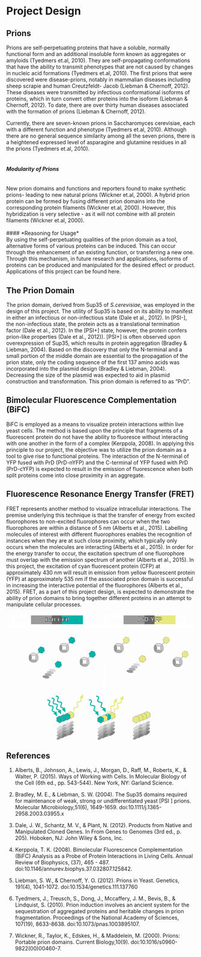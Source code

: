 
# Project Design

## Prions

Prions are self-perpetuating proteins that have a soluble, normally functional form and an additional insoluble form known as aggregates or amyloids (Tyedmers et.al, 2010). They are self-propagating conformations that have the ability to transmit phenotypes that are not caused by changes in nucleic acid formations (Tyedmers et.al, 2010). The first prions that were discovered were disease-prions, notably in mammalian diseases including sheep scrapie and human Creutzfeldt- Jacob (Liebman & Chernoff, 2012). These diseases were transmitted by infectious conformational isoforms of proteins, which in turn convert other proteins into the isoform (Liebman & Chernoff, 2012). To date, there are over thirty human diseases associated with the formation of prions (Liebman & Chernoff, 2012).

Currently, there are seven-known prions in Saccharomyces cerevisiae, each with a different function and phenotype (Tyedmers et.al, 2010). Although there are no general sequence similarity among all the seven prions, there is a heightened expressed level of asparagine and glutamine residues in all the prions (Tyedmers et.al, 2010).
<br>
<br>
#### *Modularity of Prions*
<br>
New prion domains and functions and reporters found to make synthetic prions- leading to new natural prions (Wickner et.al, 2000). A hybrid prion protein can be formed by fusing different prion domains into the corresponding protein filaments (Wickner et.al, 2000). However, this hybridization is very selective - as it will not combine with all protein filaments (Wickner et.al, 2000).
<br>
<br>
#### *Reasoning for Usage*
<br>
By using the self-perpetuating qualities of the prion domain as a tool, alternative forms of various proteins can be induced. This can occur through the enhancement of an existing function, or transferring a new one. Through this mechanism, in future research and applications, isoforms of proteins can be produced and manipulated for the desired effect or product. Applications of this project can be found here.

## The Prion Domain

The prion domain, derived from Sup35 of *S.cerevisiae*, was employed in the design of this project. The utility of Sup35 is based on its ability to manifest in either an infectious or non-infectious state (Dale et al., 2012). In [PSI-], the non-infectious state, the protein acts as a translational termination factor (Dale et al., 2012). In the [PSI+] state, however, the protein confers prion-like properties (Dale et al., 2012)). [PSI+] is often observed upon overexpression of Sup35, which results in protein aggregation (Bradley & Liebman, 2004). Based on the discovery that only the N-terminal and a small portion of the middle domain are essential to the propagation of the prion state, only the coding sequence of the first 137 amino acids was incorporated into the plasmid design (Bradley & Liebman, 2004). Decreasing the size of the plasmid was expected to aid in plasmid construction and transformation. This prion domain is referred to as “PrD”.  


## Bimolecular Fluorescence Complementation (BiFC)

BiFC is employed as a means to visualize protein interactions within live yeast cells. The method is based upon the principle that fragments of a fluorescent protein do not have the ability to fluoresce without interacting with one another in the form of a complex (Kerppola, 2008). In applying this principle to our project, the objective was to utilize the prion domain as a tool to give rise to functional proteins. The interaction of the N-terminal of YFP fused with PrD (PrD-nYFP) and the C-terminal of YFP fused with PrD (PrD-cYFP) is expected to result in the emission of fluorescence when both split proteins come into close proximity in an aggregate.

## Fluorescence Resonance Energy Transfer (FRET)
	
FRET represents another method to visualize intracellular interactions. The premise underlying this technique is that the transfer of energy from excited fluorophores to non-excited fluorophores can occur when the two fluorophores are within a distance of 5 nm (Alberts et al., 2015). Labelling molecules of interest with different fluorophores enables the recognition of instances when they are at such close proximity, which typically only occurs when the molecules are interacting (Alberts et al., 2015). In order for the energy transfer to occur, the excitation spectrum of one fluorophore must overlap with the emission spectrum of another (Alberts et al., 2015). In this project, the excitation of cyan fluorescent protein (CFP) at approximately 430 nm will result in emission from yellow fluorescent protein (YFP) at approximately 535 nm if the associated prion domain is successful in increasing the interactive potential of the fluorophores (Alberts et al., 2015). FRET, as a part of this project design, is expected to demonstrate the ability of prion domains to bring together different proteins in an attempt to manipulate cellular processes. 



<svg width="582px" height="391px" viewBox="0 0 582 391" version="1.1" xmlns="http://www.w3.org/2000/svg" xmlns:xlink="http://www.w3.org/1999/xlink">
    <!-- Generator: Sketch 47.1 (45422) - http://www.bohemiancoding.com/sketch -->
    <desc>Created with Sketch.</desc>
    <defs>
        <rect id="path-1" x="33.3488783" y="18.1511217" width="2.72727273" height="13.6363636" rx="1.36363636"></rect>
        <rect id="path-2" x="33.3488783" y="18.1511217" width="2.72727273" height="13.6363636" rx="1.36363636"></rect>
        <rect id="path-3" x="33.3488783" y="18.1511217" width="2.72727273" height="13.6363636" rx="1.36363636"></rect>
        <rect id="path-4" x="33.3488783" y="18.1511217" width="2.72727273" height="13.6363636" rx="1.36363636"></rect>
        <rect id="path-5" x="33.3488783" y="18.1511217" width="2.72727273" height="13.6363636" rx="1.36363636"></rect>
        <rect id="path-6" x="33.3488783" y="18.1511217" width="2.72727273" height="13.6363636" rx="1.36363636"></rect>
        <rect id="path-7" x="34.163694" y="17.5967442" width="3.24725287" height="13.4681564" rx="1.62362644"></rect>
        <rect id="path-8" x="34.163694" y="17.5967442" width="3.24725287" height="13.4681564" rx="1.62362644"></rect>
        <rect id="path-9" x="34.163694" y="17.5967442" width="3.24725287" height="13.4681564" rx="1.62362644"></rect>
    </defs>
    <g id="Icons-and-Stuff" stroke="none" stroke-width="1" fill="none" fill-rule="evenodd">
        <g id="Group-41" transform="translate(0.000000, 1.000000)">
            <rect id="Rectangle" fill="#FFFFFF" x="0" y="34" width="582" height="8"></rect>
            <polyline id="Line" stroke="#FFFFFF" stroke-width="4" stroke-linecap="square" points="20 36 20 9 50.2900009 9"></polyline>
            <polygon id="Triangle-2" stroke="#FFFFFF" fill="#FFFFFF" transform="translate(51.020000, 9.500000) rotate(90.000000) translate(-51.020000, -9.500000) " points="51.02 -1.52 60.52 20.52 41.52 20.52"></polygon>
            <polyline id="Line" stroke="#FFFFFF" stroke-width="4" stroke-linecap="square" points="306 36 306 9 336.290001 9"></polyline>
            <polygon id="Triangle-2" stroke="#FFFFFF" fill="#FFFFFF" transform="translate(336.020000, 9.500000) rotate(90.000000) translate(-336.020000, -9.500000) " points="336.02 -1.52 345.52 20.52 326.52 20.52"></polygon>
            <g id="Group-4" transform="translate(301.000000, 193.500000) rotate(90.000000) translate(-301.000000, -193.500000) translate(264.500000, 183.500000)" stroke="#FFFFFF">
                <g id="Group-6" transform="translate(0.000000, 9.000000)" stroke-linecap="square" stroke-width="4">
                    <polyline id="Line" points="0.15625 0.52 31 0.52 61.2900009 0.52"></polyline>
                </g>
                <polygon id="Triangle-2" fill="#FFFFFF" transform="translate(61.020000, 10.020000) rotate(90.000000) translate(-61.020000, -10.020000) " points="61.02 -1 70.52 21.04 51.52 21.04"></polygon>
            </g>
            <path d="M253,9 L278,9" id="Line-2" stroke="#FFFFFF" stroke-width="4" stroke-linecap="square"></path>
            <path d="M265.5,10.5 L265.5,35.3695652" id="Line-3" stroke="#FFFFFF" stroke-width="5" stroke-linecap="square"></path>
            <path d="M535,9 L560,9" id="Line-2" stroke="#FFFFFF" stroke-width="4" stroke-linecap="square"></path>
            <path d="M547.5,9.5 L547.5,34.3695652" id="Line-3" stroke="#FFFFFF" stroke-width="5" stroke-linecap="square"></path>
            <g id="Group-3" transform="translate(325.000000, 69.000000)">
                <g id="Rectangle-2" transform="translate(34.712515, 24.969303) rotate(45.000000) translate(-34.712515, -24.969303) ">
                    <use fill-opacity="0" fill="#969696" fill-rule="evenodd" xlink:href="#path-1"></use>
                    <rect stroke="#969696" stroke-width="1" x="33.8488783" y="18.6511217" width="1.72727273" height="12.6363636" rx="0.863636364"></rect>
                </g>
                <polygon id="Polygon" stroke="#969696" fill="#E7E87E" transform="translate(44.354880, 14.362702) rotate(45.000000) translate(-44.354880, -14.362702) " points="44.3548799 4.13542902 53.2185163 9.24906539 53.2185163 19.4763381 44.3548799 24.5899745 35.4912435 19.4763381 35.4912435 9.24906539"></polygon>
                <path d="M24.8586268,31.2438277 C25.5969627,30.5670198 26.2660386,29.8721458 26.857488,29.1779529 C29.6032682,25.9551901 30.6760083,22.7471061 29.2385878,21.4294707 C27.4915426,19.8280126 22.6980474,21.6255733 18.5320166,25.4444349 C14.3659857,29.2632965 12.4050104,33.6573338 14.1520556,35.2587919 C15.8991008,36.86025 20.692596,35.0626893 24.8586268,31.2438277 Z" id="Oval" stroke="#969696" fill="#DBDBDB" transform="translate(21.695322, 28.344131) rotate(45.000000) translate(-21.695322, -28.344131) "></path>
                <path d="M28.1743818,40.8861929 C28.9127176,41.5630008 29.670762,42.1763203 30.4280633,42.7184823 C33.9438046,45.2354475 37.4435325,46.2187925 38.880953,44.9011571 C40.6279982,43.299699 38.6670229,38.9056617 34.500992,35.0868001 C30.3349612,31.2679385 25.541466,29.4703778 23.7944208,31.0718359 C22.0473756,32.673294 24.0083509,37.0673313 28.1743818,40.8861929 Z" id="Oval" stroke="#969696" fill="#C4C4C4" transform="translate(31.337687, 37.986496) rotate(45.000000) translate(-31.337687, -37.986496) "></path>
                <path d="M23.8943903,51.4927946 C24.6327262,50.8159867 25.3018021,50.1211127 25.8932515,49.4269198 C28.6390317,46.204157 29.7117717,42.996073 28.2743513,41.6784376 C26.5273061,40.0769795 21.7338109,41.8745402 17.56778,45.6934018 C13.4017492,49.5122634 11.4407739,53.9063007 13.1878191,55.5077588 C14.9348643,57.1092169 19.7283595,55.3116562 23.8943903,51.4927946 Z" id="Oval" stroke="#969696" fill="#ADADAD" transform="translate(20.731085, 48.593098) rotate(45.000000) translate(-20.731085, -48.593098) "></path>
                <path d="M7.92541484,41.8504294 C8.66375073,42.5272373 9.42179506,43.1405569 10.1790964,43.6827188 C13.6948376,46.199684 17.1945656,47.183029 18.6319861,45.8653936 C20.3790313,44.2639355 18.418056,39.8698982 14.2520251,36.0510366 C10.0859943,32.232175 5.29249906,30.4346143 3.54545387,32.0360724 C1.79840868,33.6375305 3.759384,38.0315678 7.92541484,41.8504294 Z" id="Oval" stroke="#969696" fill="#969696" transform="translate(11.088720, 38.950733) rotate(45.000000) translate(-11.088720, -38.950733) "></path>
                <g id="Rectangle-2" transform="translate(34.712515, 24.969303) rotate(45.000000) translate(-34.712515, -24.969303) ">
                    <use fill="#FFFFFF" fill-rule="evenodd" xlink:href="#path-2"></use>
                    <rect stroke="#969696" stroke-width="1" x="33.8488783" y="18.6511217" width="1.72727273" height="12.6363636" rx="0.863636364"></rect>
                </g>
                <polygon id="Polygon" stroke="#BEBF67" fill="#E6E78D" transform="translate(44.354880, 14.362702) rotate(45.000000) translate(-44.354880, -14.362702) " points="44.3548799 4.13542902 53.2185163 9.24906539 53.2185163 19.4763381 44.3548799 24.5899745 35.4912435 19.4763381 35.4912435 9.24906539"></polygon>
                <path d="M24.8586268,31.2438277 C25.5969627,30.5670198 26.2660386,29.8721458 26.857488,29.1779529 C29.6032682,25.9551901 30.6760083,22.7471061 29.2385878,21.4294707 C27.4915426,19.8280126 22.6980474,21.6255733 18.5320166,25.4444349 C14.3659857,29.2632965 12.4050104,33.6573338 14.1520556,35.2587919 C15.8991008,36.86025 20.692596,35.0626893 24.8586268,31.2438277 Z" id="Oval" stroke="#969696" fill="#DBDBDB" transform="translate(21.695322, 28.344131) rotate(45.000000) translate(-21.695322, -28.344131) "></path>
                <path d="M28.1743818,40.8861929 C28.9127176,41.5630008 29.670762,42.1763203 30.4280633,42.7184823 C33.9438046,45.2354475 37.4435325,46.2187925 38.880953,44.9011571 C40.6279982,43.299699 38.6670229,38.9056617 34.500992,35.0868001 C30.3349612,31.2679385 25.541466,29.4703778 23.7944208,31.0718359 C22.0473756,32.673294 24.0083509,37.0673313 28.1743818,40.8861929 Z" id="Oval" stroke="#969696" fill="#C4C4C4" transform="translate(31.337687, 37.986496) rotate(45.000000) translate(-31.337687, -37.986496) "></path>
                <path d="M23.8943903,51.4927946 C24.6327262,50.8159867 25.3018021,50.1211127 25.8932515,49.4269198 C28.6390317,46.204157 29.7117717,42.996073 28.2743513,41.6784376 C26.5273061,40.0769795 21.7338109,41.8745402 17.56778,45.6934018 C13.4017492,49.5122634 11.4407739,53.9063007 13.1878191,55.5077588 C14.9348643,57.1092169 19.7283595,55.3116562 23.8943903,51.4927946 Z" id="Oval" stroke="#969696" fill="#ADADAD" transform="translate(20.731085, 48.593098) rotate(45.000000) translate(-20.731085, -48.593098) "></path>
                <path d="M7.92541484,41.8504294 C8.66375073,42.5272373 9.42179506,43.1405569 10.1790964,43.6827188 C13.6948376,46.199684 17.1945656,47.183029 18.6319861,45.8653936 C20.3790313,44.2639355 18.418056,39.8698982 14.2520251,36.0510366 C10.0859943,32.232175 5.29249906,30.4346143 3.54545387,32.0360724 C1.79840868,33.6375305 3.759384,38.0315678 7.92541484,41.8504294 Z" id="Oval" stroke="#969696" fill="#969696" transform="translate(11.088720, 38.950733) rotate(45.000000) translate(-11.088720, -38.950733) "></path>
            </g>
            <g id="Group-3" transform="translate(506.000000, 112.000000)">
                <g id="Rectangle-2" transform="translate(34.712515, 24.969303) rotate(45.000000) translate(-34.712515, -24.969303) ">
                    <use fill-opacity="0" fill="#969696" fill-rule="evenodd" xlink:href="#path-3"></use>
                    <rect stroke="#969696" stroke-width="1" x="33.8488783" y="18.6511217" width="1.72727273" height="12.6363636" rx="0.863636364"></rect>
                </g>
                <polygon id="Polygon" stroke="#969696" fill="#E7E87E" transform="translate(44.354880, 14.362702) rotate(45.000000) translate(-44.354880, -14.362702) " points="44.3548799 4.13542902 53.2185163 9.24906539 53.2185163 19.4763381 44.3548799 24.5899745 35.4912435 19.4763381 35.4912435 9.24906539"></polygon>
                <path d="M24.8586268,31.2438277 C25.5969627,30.5670198 26.2660386,29.8721458 26.857488,29.1779529 C29.6032682,25.9551901 30.6760083,22.7471061 29.2385878,21.4294707 C27.4915426,19.8280126 22.6980474,21.6255733 18.5320166,25.4444349 C14.3659857,29.2632965 12.4050104,33.6573338 14.1520556,35.2587919 C15.8991008,36.86025 20.692596,35.0626893 24.8586268,31.2438277 Z" id="Oval" stroke="#969696" fill="#DBDBDB" transform="translate(21.695322, 28.344131) rotate(45.000000) translate(-21.695322, -28.344131) "></path>
                <path d="M28.1743818,40.8861929 C28.9127176,41.5630008 29.670762,42.1763203 30.4280633,42.7184823 C33.9438046,45.2354475 37.4435325,46.2187925 38.880953,44.9011571 C40.6279982,43.299699 38.6670229,38.9056617 34.500992,35.0868001 C30.3349612,31.2679385 25.541466,29.4703778 23.7944208,31.0718359 C22.0473756,32.673294 24.0083509,37.0673313 28.1743818,40.8861929 Z" id="Oval" stroke="#969696" fill="#C4C4C4" transform="translate(31.337687, 37.986496) rotate(45.000000) translate(-31.337687, -37.986496) "></path>
                <path d="M23.8943903,51.4927946 C24.6327262,50.8159867 25.3018021,50.1211127 25.8932515,49.4269198 C28.6390317,46.204157 29.7117717,42.996073 28.2743513,41.6784376 C26.5273061,40.0769795 21.7338109,41.8745402 17.56778,45.6934018 C13.4017492,49.5122634 11.4407739,53.9063007 13.1878191,55.5077588 C14.9348643,57.1092169 19.7283595,55.3116562 23.8943903,51.4927946 Z" id="Oval" stroke="#969696" fill="#ADADAD" transform="translate(20.731085, 48.593098) rotate(45.000000) translate(-20.731085, -48.593098) "></path>
                <path d="M7.92541484,41.8504294 C8.66375073,42.5272373 9.42179506,43.1405569 10.1790964,43.6827188 C13.6948376,46.199684 17.1945656,47.183029 18.6319861,45.8653936 C20.3790313,44.2639355 18.418056,39.8698982 14.2520251,36.0510366 C10.0859943,32.232175 5.29249906,30.4346143 3.54545387,32.0360724 C1.79840868,33.6375305 3.759384,38.0315678 7.92541484,41.8504294 Z" id="Oval" stroke="#969696" fill="#969696" transform="translate(11.088720, 38.950733) rotate(45.000000) translate(-11.088720, -38.950733) "></path>
                <g id="Rectangle-2" transform="translate(34.712515, 24.969303) rotate(45.000000) translate(-34.712515, -24.969303) ">
                    <use fill="#FFFFFF" fill-rule="evenodd" xlink:href="#path-4"></use>
                    <rect stroke="#969696" stroke-width="1" x="33.8488783" y="18.6511217" width="1.72727273" height="12.6363636" rx="0.863636364"></rect>
                </g>
                <polygon id="Polygon" stroke="#BEBF67" fill="#E6E78D" transform="translate(44.354880, 14.362702) rotate(45.000000) translate(-44.354880, -14.362702) " points="44.3548799 4.13542902 53.2185163 9.24906539 53.2185163 19.4763381 44.3548799 24.5899745 35.4912435 19.4763381 35.4912435 9.24906539"></polygon>
                <path d="M24.8586268,31.2438277 C25.5969627,30.5670198 26.2660386,29.8721458 26.857488,29.1779529 C29.6032682,25.9551901 30.6760083,22.7471061 29.2385878,21.4294707 C27.4915426,19.8280126 22.6980474,21.6255733 18.5320166,25.4444349 C14.3659857,29.2632965 12.4050104,33.6573338 14.1520556,35.2587919 C15.8991008,36.86025 20.692596,35.0626893 24.8586268,31.2438277 Z" id="Oval" stroke="#969696" fill="#DBDBDB" transform="translate(21.695322, 28.344131) rotate(45.000000) translate(-21.695322, -28.344131) "></path>
                <path d="M28.1743818,40.8861929 C28.9127176,41.5630008 29.670762,42.1763203 30.4280633,42.7184823 C33.9438046,45.2354475 37.4435325,46.2187925 38.880953,44.9011571 C40.6279982,43.299699 38.6670229,38.9056617 34.500992,35.0868001 C30.3349612,31.2679385 25.541466,29.4703778 23.7944208,31.0718359 C22.0473756,32.673294 24.0083509,37.0673313 28.1743818,40.8861929 Z" id="Oval" stroke="#969696" fill="#C4C4C4" transform="translate(31.337687, 37.986496) rotate(45.000000) translate(-31.337687, -37.986496) "></path>
                <path d="M23.8943903,51.4927946 C24.6327262,50.8159867 25.3018021,50.1211127 25.8932515,49.4269198 C28.6390317,46.204157 29.7117717,42.996073 28.2743513,41.6784376 C26.5273061,40.0769795 21.7338109,41.8745402 17.56778,45.6934018 C13.4017492,49.5122634 11.4407739,53.9063007 13.1878191,55.5077588 C14.9348643,57.1092169 19.7283595,55.3116562 23.8943903,51.4927946 Z" id="Oval" stroke="#969696" fill="#ADADAD" transform="translate(20.731085, 48.593098) rotate(45.000000) translate(-20.731085, -48.593098) "></path>
                <path d="M7.92541484,41.8504294 C8.66375073,42.5272373 9.42179506,43.1405569 10.1790964,43.6827188 C13.6948376,46.199684 17.1945656,47.183029 18.6319861,45.8653936 C20.3790313,44.2639355 18.418056,39.8698982 14.2520251,36.0510366 C10.0859943,32.232175 5.29249906,30.4346143 3.54545387,32.0360724 C1.79840868,33.6375305 3.759384,38.0315678 7.92541484,41.8504294 Z" id="Oval" stroke="#969696" fill="#969696" transform="translate(11.088720, 38.950733) rotate(45.000000) translate(-11.088720, -38.950733) "></path>
            </g>
            <g id="Group-3" transform="translate(448.000000, 69.000000)">
                <g id="Rectangle-2" transform="translate(34.712515, 24.969303) rotate(45.000000) translate(-34.712515, -24.969303) ">
                    <use fill-opacity="0" fill="#969696" fill-rule="evenodd" xlink:href="#path-5"></use>
                    <rect stroke="#969696" stroke-width="1" x="33.8488783" y="18.6511217" width="1.72727273" height="12.6363636" rx="0.863636364"></rect>
                </g>
                <polygon id="Polygon" stroke="#969696" fill="#E7E87E" transform="translate(44.354880, 14.362702) rotate(45.000000) translate(-44.354880, -14.362702) " points="44.3548799 4.13542902 53.2185163 9.24906539 53.2185163 19.4763381 44.3548799 24.5899745 35.4912435 19.4763381 35.4912435 9.24906539"></polygon>
                <path d="M24.8586268,31.2438277 C25.5969627,30.5670198 26.2660386,29.8721458 26.857488,29.1779529 C29.6032682,25.9551901 30.6760083,22.7471061 29.2385878,21.4294707 C27.4915426,19.8280126 22.6980474,21.6255733 18.5320166,25.4444349 C14.3659857,29.2632965 12.4050104,33.6573338 14.1520556,35.2587919 C15.8991008,36.86025 20.692596,35.0626893 24.8586268,31.2438277 Z" id="Oval" stroke="#969696" fill="#DBDBDB" transform="translate(21.695322, 28.344131) rotate(45.000000) translate(-21.695322, -28.344131) "></path>
                <path d="M28.1743818,40.8861929 C28.9127176,41.5630008 29.670762,42.1763203 30.4280633,42.7184823 C33.9438046,45.2354475 37.4435325,46.2187925 38.880953,44.9011571 C40.6279982,43.299699 38.6670229,38.9056617 34.500992,35.0868001 C30.3349612,31.2679385 25.541466,29.4703778 23.7944208,31.0718359 C22.0473756,32.673294 24.0083509,37.0673313 28.1743818,40.8861929 Z" id="Oval" stroke="#969696" fill="#C4C4C4" transform="translate(31.337687, 37.986496) rotate(45.000000) translate(-31.337687, -37.986496) "></path>
                <path d="M23.8943903,51.4927946 C24.6327262,50.8159867 25.3018021,50.1211127 25.8932515,49.4269198 C28.6390317,46.204157 29.7117717,42.996073 28.2743513,41.6784376 C26.5273061,40.0769795 21.7338109,41.8745402 17.56778,45.6934018 C13.4017492,49.5122634 11.4407739,53.9063007 13.1878191,55.5077588 C14.9348643,57.1092169 19.7283595,55.3116562 23.8943903,51.4927946 Z" id="Oval" stroke="#969696" fill="#ADADAD" transform="translate(20.731085, 48.593098) rotate(45.000000) translate(-20.731085, -48.593098) "></path>
                <path d="M7.92541484,41.8504294 C8.66375073,42.5272373 9.42179506,43.1405569 10.1790964,43.6827188 C13.6948376,46.199684 17.1945656,47.183029 18.6319861,45.8653936 C20.3790313,44.2639355 18.418056,39.8698982 14.2520251,36.0510366 C10.0859943,32.232175 5.29249906,30.4346143 3.54545387,32.0360724 C1.79840868,33.6375305 3.759384,38.0315678 7.92541484,41.8504294 Z" id="Oval" stroke="#969696" fill="#969696" transform="translate(11.088720, 38.950733) rotate(45.000000) translate(-11.088720, -38.950733) "></path>
                <g id="Rectangle-2" transform="translate(34.712515, 24.969303) rotate(45.000000) translate(-34.712515, -24.969303) ">
                    <use fill="#FFFFFF" fill-rule="evenodd" xlink:href="#path-6"></use>
                    <rect stroke="#969696" stroke-width="1" x="33.8488783" y="18.6511217" width="1.72727273" height="12.6363636" rx="0.863636364"></rect>
                </g>
                <polygon id="Polygon" stroke="#BEBF67" fill="#E6E78D" transform="translate(44.354880, 14.362702) rotate(45.000000) translate(-44.354880, -14.362702) " points="44.3548799 4.13542902 53.2185163 9.24906539 53.2185163 19.4763381 44.3548799 24.5899745 35.4912435 19.4763381 35.4912435 9.24906539"></polygon>
                <path d="M24.8586268,31.2438277 C25.5969627,30.5670198 26.2660386,29.8721458 26.857488,29.1779529 C29.6032682,25.9551901 30.6760083,22.7471061 29.2385878,21.4294707 C27.4915426,19.8280126 22.6980474,21.6255733 18.5320166,25.4444349 C14.3659857,29.2632965 12.4050104,33.6573338 14.1520556,35.2587919 C15.8991008,36.86025 20.692596,35.0626893 24.8586268,31.2438277 Z" id="Oval" stroke="#969696" fill="#DBDBDB" transform="translate(21.695322, 28.344131) rotate(45.000000) translate(-21.695322, -28.344131) "></path>
                <path d="M28.1743818,40.8861929 C28.9127176,41.5630008 29.670762,42.1763203 30.4280633,42.7184823 C33.9438046,45.2354475 37.4435325,46.2187925 38.880953,44.9011571 C40.6279982,43.299699 38.6670229,38.9056617 34.500992,35.0868001 C30.3349612,31.2679385 25.541466,29.4703778 23.7944208,31.0718359 C22.0473756,32.673294 24.0083509,37.0673313 28.1743818,40.8861929 Z" id="Oval" stroke="#969696" fill="#C4C4C4" transform="translate(31.337687, 37.986496) rotate(45.000000) translate(-31.337687, -37.986496) "></path>
                <path d="M23.8943903,51.4927946 C24.6327262,50.8159867 25.3018021,50.1211127 25.8932515,49.4269198 C28.6390317,46.204157 29.7117717,42.996073 28.2743513,41.6784376 C26.5273061,40.0769795 21.7338109,41.8745402 17.56778,45.6934018 C13.4017492,49.5122634 11.4407739,53.9063007 13.1878191,55.5077588 C14.9348643,57.1092169 19.7283595,55.3116562 23.8943903,51.4927946 Z" id="Oval" stroke="#969696" fill="#ADADAD" transform="translate(20.731085, 48.593098) rotate(45.000000) translate(-20.731085, -48.593098) "></path>
                <path d="M7.92541484,41.8504294 C8.66375073,42.5272373 9.42179506,43.1405569 10.1790964,43.6827188 C13.6948376,46.199684 17.1945656,47.183029 18.6319861,45.8653936 C20.3790313,44.2639355 18.418056,39.8698982 14.2520251,36.0510366 C10.0859943,32.232175 5.29249906,30.4346143 3.54545387,32.0360724 C1.79840868,33.6375305 3.759384,38.0315678 7.92541484,41.8504294 Z" id="Oval" stroke="#969696" fill="#969696" transform="translate(11.088720, 38.950733) rotate(45.000000) translate(-11.088720, -38.950733) "></path>
            </g>
            <g id="Group-2" transform="translate(156.000000, 69.000000)">
                <g id="Rectangle-2" transform="translate(35.787320, 24.330822) rotate(45.000000) translate(-35.787320, -24.330822) ">
                    <use fill="#FFFFFF" fill-rule="evenodd" xlink:href="#path-7"></use>
                    <rect stroke="#969696" stroke-width="1" x="34.663694" y="18.0967442" width="2.24725287" height="12.4681564" rx="1.12362644"></rect>
                </g>
                <polygon id="Polygon" stroke="#008077" fill="#00B2A7" transform="translate(45.782900, 14.357477) rotate(45.000000) translate(-45.782900, -14.357477) " points="45.7829002 4.00501365 54.7805667 9.18124524 54.7805667 19.5337084 45.7829002 24.70994 36.7852336 19.5337084 36.7852336 9.18124524"></polygon>
                <path d="M24.9899434,30.6722167 C25.6865548,29.978096 26.3178201,29.2654472 26.8758457,28.5534968 C29.4664574,25.2482957 30.4785751,21.9581489 29.1223857,20.6068084 C27.4740688,18.964385 22.9514618,20.8079273 19.0208602,24.7244754 C15.0902586,28.6410235 13.2401012,33.1474603 14.888418,34.7898837 C16.5367348,36.4323071 21.0593418,34.5887648 24.9899434,30.6722167 Z" id="Oval" stroke="#969696" fill="#DBDBDB" transform="translate(22.005402, 27.698346) rotate(45.000000) translate(-22.005402, -27.698346) "></path>
                <path d="M29.2777937,40.9291502 C29.9744051,41.6232708 30.6896111,42.2522791 31.4041161,42.8083096 C34.7211771,45.3896587 38.0231297,46.3981577 39.3793192,45.0468172 C41.027636,43.4043938 39.1774786,38.897957 35.246877,34.9814089 C31.3162753,31.0648609 26.7936683,29.2213185 25.1453515,30.8637419 C23.4970347,32.5061653 25.3471921,37.0126021 29.2777937,40.9291502 Z" id="Oval" stroke="#969696" fill="#C4C4C4" transform="translate(32.262335, 37.955280) rotate(45.000000) translate(-32.262335, -37.955280) "></path>
                <path d="M25.0266163,51.1494109 C25.7232276,50.4552902 26.3544929,49.7426414 26.9125185,49.030691 C29.5031302,45.7254899 30.515248,42.4353432 29.1590585,41.0840026 C27.5107417,39.4415792 22.9881347,41.2851216 19.057533,45.2016696 C15.1269314,49.1182177 13.276774,53.6246545 14.9250908,55.2670779 C16.5734076,56.9095013 21.0960146,55.065959 25.0266163,51.1494109 Z" id="Oval" stroke="#969696" fill="#ADADAD" transform="translate(22.042075, 48.175540) rotate(45.000000) translate(-22.042075, -48.175540) "></path>
                <path d="M8.80059952,40.8924774 C9.49721085,41.586598 10.2124169,42.2156063 10.9269219,42.7716367 C14.2439828,45.3529859 17.5459355,46.3614849 18.902125,45.0101444 C20.5504418,43.367721 18.7002844,38.8612842 14.7696827,34.9447361 C10.8390811,31.028188 6.3164741,29.1846457 4.66815729,30.8270691 C3.01984047,32.4694925 4.86999788,36.9759293 8.80059952,40.8924774 Z" id="Oval" stroke="#969696" fill="#969696" transform="translate(11.785141, 37.918607) rotate(45.000000) translate(-11.785141, -37.918607) "></path>
            </g>
            <g id="Group-2" transform="translate(62.000000, 99.000000)">
                <g id="Rectangle-2" transform="translate(35.787320, 24.330822) rotate(45.000000) translate(-35.787320, -24.330822) ">
                    <use fill="#FFFFFF" fill-rule="evenodd" xlink:href="#path-8"></use>
                    <rect stroke="#969696" stroke-width="1" x="34.663694" y="18.0967442" width="2.24725287" height="12.4681564" rx="1.12362644"></rect>
                </g>
                <polygon id="Polygon" stroke="#008077" fill="#00B2A7" transform="translate(45.782900, 14.357477) rotate(45.000000) translate(-45.782900, -14.357477) " points="45.7829002 4.00501365 54.7805667 9.18124524 54.7805667 19.5337084 45.7829002 24.70994 36.7852336 19.5337084 36.7852336 9.18124524"></polygon>
                <path d="M24.9899434,30.6722167 C25.6865548,29.978096 26.3178201,29.2654472 26.8758457,28.5534968 C29.4664574,25.2482957 30.4785751,21.9581489 29.1223857,20.6068084 C27.4740688,18.964385 22.9514618,20.8079273 19.0208602,24.7244754 C15.0902586,28.6410235 13.2401012,33.1474603 14.888418,34.7898837 C16.5367348,36.4323071 21.0593418,34.5887648 24.9899434,30.6722167 Z" id="Oval" stroke="#969696" fill="#DBDBDB" transform="translate(22.005402, 27.698346) rotate(45.000000) translate(-22.005402, -27.698346) "></path>
                <path d="M29.2777937,40.9291502 C29.9744051,41.6232708 30.6896111,42.2522791 31.4041161,42.8083096 C34.7211771,45.3896587 38.0231297,46.3981577 39.3793192,45.0468172 C41.027636,43.4043938 39.1774786,38.897957 35.246877,34.9814089 C31.3162753,31.0648609 26.7936683,29.2213185 25.1453515,30.8637419 C23.4970347,32.5061653 25.3471921,37.0126021 29.2777937,40.9291502 Z" id="Oval" stroke="#969696" fill="#C4C4C4" transform="translate(32.262335, 37.955280) rotate(45.000000) translate(-32.262335, -37.955280) "></path>
                <path d="M25.0266163,51.1494109 C25.7232276,50.4552902 26.3544929,49.7426414 26.9125185,49.030691 C29.5031302,45.7254899 30.515248,42.4353432 29.1590585,41.0840026 C27.5107417,39.4415792 22.9881347,41.2851216 19.057533,45.2016696 C15.1269314,49.1182177 13.276774,53.6246545 14.9250908,55.2670779 C16.5734076,56.9095013 21.0960146,55.065959 25.0266163,51.1494109 Z" id="Oval" stroke="#969696" fill="#ADADAD" transform="translate(22.042075, 48.175540) rotate(45.000000) translate(-22.042075, -48.175540) "></path>
                <path d="M8.80059952,40.8924774 C9.49721085,41.586598 10.2124169,42.2156063 10.9269219,42.7716367 C14.2439828,45.3529859 17.5459355,46.3614849 18.902125,45.0101444 C20.5504418,43.367721 18.7002844,38.8612842 14.7696827,34.9447361 C10.8390811,31.028188 6.3164741,29.1846457 4.66815729,30.8270691 C3.01984047,32.4694925 4.86999788,36.9759293 8.80059952,40.8924774 Z" id="Oval" stroke="#969696" fill="#969696" transform="translate(11.785141, 37.918607) rotate(45.000000) translate(-11.785141, -37.918607) "></path>
            </g>
            <g id="Group-2" transform="translate(219.000000, 112.000000)">
                <g id="Rectangle-2" transform="translate(35.787320, 24.330822) rotate(45.000000) translate(-35.787320, -24.330822) ">
                    <use fill="#FFFFFF" fill-rule="evenodd" xlink:href="#path-9"></use>
                    <rect stroke="#969696" stroke-width="1" x="34.663694" y="18.0967442" width="2.24725287" height="12.4681564" rx="1.12362644"></rect>
                </g>
                <polygon id="Polygon" stroke="#008077" fill="#00B2A7" transform="translate(45.782900, 14.357477) rotate(45.000000) translate(-45.782900, -14.357477) " points="45.7829002 4.00501365 54.7805667 9.18124524 54.7805667 19.5337084 45.7829002 24.70994 36.7852336 19.5337084 36.7852336 9.18124524"></polygon>
                <path d="M24.9899434,30.6722167 C25.6865548,29.978096 26.3178201,29.2654472 26.8758457,28.5534968 C29.4664574,25.2482957 30.4785751,21.9581489 29.1223857,20.6068084 C27.4740688,18.964385 22.9514618,20.8079273 19.0208602,24.7244754 C15.0902586,28.6410235 13.2401012,33.1474603 14.888418,34.7898837 C16.5367348,36.4323071 21.0593418,34.5887648 24.9899434,30.6722167 Z" id="Oval" stroke="#969696" fill="#DBDBDB" transform="translate(22.005402, 27.698346) rotate(45.000000) translate(-22.005402, -27.698346) "></path>
                <path d="M29.2777937,40.9291502 C29.9744051,41.6232708 30.6896111,42.2522791 31.4041161,42.8083096 C34.7211771,45.3896587 38.0231297,46.3981577 39.3793192,45.0468172 C41.027636,43.4043938 39.1774786,38.897957 35.246877,34.9814089 C31.3162753,31.0648609 26.7936683,29.2213185 25.1453515,30.8637419 C23.4970347,32.5061653 25.3471921,37.0126021 29.2777937,40.9291502 Z" id="Oval" stroke="#969696" fill="#C4C4C4" transform="translate(32.262335, 37.955280) rotate(45.000000) translate(-32.262335, -37.955280) "></path>
                <path d="M25.0266163,51.1494109 C25.7232276,50.4552902 26.3544929,49.7426414 26.9125185,49.030691 C29.5031302,45.7254899 30.515248,42.4353432 29.1590585,41.0840026 C27.5107417,39.4415792 22.9881347,41.2851216 19.057533,45.2016696 C15.1269314,49.1182177 13.276774,53.6246545 14.9250908,55.2670779 C16.5734076,56.9095013 21.0960146,55.065959 25.0266163,51.1494109 Z" id="Oval" stroke="#969696" fill="#ADADAD" transform="translate(22.042075, 48.175540) rotate(45.000000) translate(-22.042075, -48.175540) "></path>
                <path d="M8.80059952,40.8924774 C9.49721085,41.586598 10.2124169,42.2156063 10.9269219,42.7716367 C14.2439828,45.3529859 17.5459355,46.3614849 18.902125,45.0101444 C20.5504418,43.367721 18.7002844,38.8612842 14.7696827,34.9447361 C10.8390811,31.028188 6.3164741,29.1846457 4.66815729,30.8270691 C3.01984047,32.4694925 4.86999788,36.9759293 8.80059952,40.8924774 Z" id="Oval" stroke="#969696" fill="#969696" transform="translate(11.785141, 37.918607) rotate(45.000000) translate(-11.785141, -37.918607) "></path>
            </g>
            <g id="Group-5" transform="translate(361.000000, 7.000000)">
                <rect id="Rectangle" fill="#E7E87E" x="95.0253807" y="0" width="64.9314181" height="27"></rect>
                <rect id="Rectangle" fill="#9B9B9B" x="0" y="0" width="64.9314181" height="27"></rect>
                <rect id="Rectangle-6" fill="#666666" x="64.5685279" y="0" width="30.6620585" height="27"></rect>
            </g>
            <text id="PrD-YFP" stroke="#4A4A4A" font-family="sans-serif" font-size="18" font-weight="bold" fill="#FFFFFF">
                <tspan x="406.008" y="25">PrD-YFP</tspan>
            </text>
            <g id="Group-5" transform="translate(76.000000, 7.000000)">
                <rect id="Rectangle" fill="#00B2A7" x="95.0253807" y="0" width="64.9314181" height="27"></rect>
                <rect id="Rectangle" fill="#9B9B9B" x="0" y="0" width="64.9314181" height="27"></rect>
                <rect id="Rectangle-6" fill="#666666" x="64.5685279" y="0" width="30.6620585" height="27"></rect>
            </g>
            <text id="PrD-CFP" stroke="#4A4A4A" font-family="AvenirNext-Bold, Avenir Next" font-size="18" font-weight="bold" fill="#FFFFFF">
                <tspan x="119.955" y="25">PrD-CFP</tspan>
            </text>
            <g id="Group" transform="translate(400.496008, 159.496008) rotate(45.000000) translate(-400.496008, -159.496008) translate(389.211286, 121.996008)">
                <rect id="Rectangle-2" fill="#EFEFEF" x="10.2693603" y="18.4659091" width="2.08333333" height="27.3569024" rx="1.04166667"></rect>
                <path d="M11.2334988,40.840383 C12.2711065,40.840383 13.273896,40.7778678 14.2216178,40.6613292 C18.6213787,40.1203035 21.8342985,38.4149405 21.8342985,36.3948863 C21.8342985,33.9397064 17.0881588,31.9493897 11.2334988,31.9493897 C5.37883884,31.9493897 0.632699169,33.9397064 0.632699169,36.3948863 C0.632699169,38.8500663 5.37883884,40.840383 11.2334988,40.840383 Z" id="Oval" fill="#DBDBDB" transform="translate(11.233499, 36.394886) rotate(-35.000000) translate(-11.233499, -36.394886) "></path>
                <path d="M11.2334988,50.4152988 C12.2711065,50.4152988 13.273896,50.3527837 14.2216178,50.2362451 C18.6213787,49.6952193 21.8342985,47.9898564 21.8342985,45.9698022 C21.8342985,43.5146222 17.0881588,41.5243055 11.2334988,41.5243055 C5.37883884,41.5243055 0.632699169,43.5146222 0.632699169,45.9698022 C0.632699169,48.4249822 5.37883884,50.4152988 11.2334988,50.4152988 Z" id="Oval" fill="#C4C4C4" transform="translate(11.233499, 45.969802) rotate(-35.000000) translate(-11.233499, -45.969802) "></path>
                <path d="M11.2334988,59.9902146 C12.2711065,59.9902146 13.273896,59.9276995 14.2216178,59.8111609 C18.6213787,59.2701351 21.8342985,57.5647722 21.8342985,55.544718 C21.8342985,53.089538 17.0881588,51.0992214 11.2334988,51.0992214 C5.37883884,51.0992214 0.632699169,53.089538 0.632699169,55.544718 C0.632699169,57.999898 5.37883884,59.9902146 11.2334988,59.9902146 Z" id="Oval" fill="#ADADAD" transform="translate(11.233499, 55.544718) rotate(-35.000000) translate(-11.233499, -55.544718) "></path>
                <path d="M11.2334988,69.5651305 C12.2711065,69.5651305 13.273896,69.5026153 14.2216178,69.3860767 C18.6213787,68.8450509 21.8342985,67.139688 21.8342985,65.1196338 C21.8342985,62.6644538 17.0881588,60.6741372 11.2334988,60.6741372 C5.37883884,60.6741372 0.632699169,62.6644538 0.632699169,65.1196338 C0.632699169,67.5748138 5.37883884,69.5651305 11.2334988,69.5651305 Z" id="Oval" fill="#969696" transform="translate(11.233499, 65.119634) rotate(-35.000000) translate(-11.233499, -65.119634) "></path>
                <polygon id="Polygon" stroke="#969696" fill="#E7E87E" points="11.2899832 0 20.7666921 5.47138047 20.7666921 16.4141414 11.2899832 21.8855219 1.8132742 16.4141414 1.8132742 5.47138047"></polygon>
            </g>
            <g id="Group" transform="translate(141.471456, 176.471456) rotate(45.000000) translate(-141.471456, -176.471456) translate(130.221456, 138.971456)">
                <rect id="Rectangle-2" fill="#EFEFEF" x="10.2693603" y="18.4659091" width="2.08333333" height="27.3569024" rx="1.04166667"></rect>
                <path d="M11.2334988,40.840383 C12.2711065,40.840383 13.273896,40.7778678 14.2216178,40.6613292 C18.6213787,40.1203035 21.8342985,38.4149405 21.8342985,36.3948863 C21.8342985,33.9397064 17.0881588,31.9493897 11.2334988,31.9493897 C5.37883884,31.9493897 0.632699169,33.9397064 0.632699169,36.3948863 C0.632699169,38.8500663 5.37883884,40.840383 11.2334988,40.840383 Z" id="Oval" fill="#DBDBDB" transform="translate(11.233499, 36.394886) rotate(-35.000000) translate(-11.233499, -36.394886) "></path>
                <path d="M11.2334988,50.4152988 C12.2711065,50.4152988 13.273896,50.3527837 14.2216178,50.2362451 C18.6213787,49.6952193 21.8342985,47.9898564 21.8342985,45.9698022 C21.8342985,43.5146222 17.0881588,41.5243055 11.2334988,41.5243055 C5.37883884,41.5243055 0.632699169,43.5146222 0.632699169,45.9698022 C0.632699169,48.4249822 5.37883884,50.4152988 11.2334988,50.4152988 Z" id="Oval" fill="#C4C4C4" transform="translate(11.233499, 45.969802) rotate(-35.000000) translate(-11.233499, -45.969802) "></path>
                <path d="M11.2334988,59.9902146 C12.2711065,59.9902146 13.273896,59.9276995 14.2216178,59.8111609 C18.6213787,59.2701351 21.8342985,57.5647722 21.8342985,55.544718 C21.8342985,53.089538 17.0881588,51.0992214 11.2334988,51.0992214 C5.37883884,51.0992214 0.632699169,53.089538 0.632699169,55.544718 C0.632699169,57.999898 5.37883884,59.9902146 11.2334988,59.9902146 Z" id="Oval" fill="#ADADAD" transform="translate(11.233499, 55.544718) rotate(-35.000000) translate(-11.233499, -55.544718) "></path>
                <path d="M11.2334988,69.5651305 C12.2711065,69.5651305 13.273896,69.5026153 14.2216178,69.3860767 C18.6213787,68.8450509 21.8342985,67.139688 21.8342985,65.1196338 C21.8342985,62.6644538 17.0881588,60.6741372 11.2334988,60.6741372 C5.37883884,60.6741372 0.632699169,62.6644538 0.632699169,65.1196338 C0.632699169,67.5748138 5.37883884,69.5651305 11.2334988,69.5651305 Z" id="Oval" fill="#969696" transform="translate(11.233499, 65.119634) rotate(-35.000000) translate(-11.233499, -65.119634) "></path>
                <polygon id="Polygon" stroke="#969696" fill="#00B2A7" points="11.2899832 0 20.7666921 5.47138047 20.7666921 16.4141414 11.2899832 21.8855219 1.8132742 16.4141414 1.8132742 5.47138047"></polygon>
            </g>
            <g id="Group-11" transform="translate(122.000000, 248.000000)">
                <g id="Group-9" transform="translate(157.000000, 56.000000)">
                    <g id="Group-42" transform="translate(22.000000, 0.000000)">
                        <rect id="Rectangle-2" fill="#EFEFEF" x="23" y="18" width="2.09606987" height="27.5241498" rx="1.04803493"></rect>
                        <path d="M24.3021752,41.2540161 C25.3461264,41.2540161 26.3550464,41.1911188 27.3085622,41.0738677 C31.7352212,40.5295344 34.9677833,38.8137457 34.9677833,36.7813418 C34.9677833,34.311152 30.1926279,32.3086674 24.3021752,32.3086674 C18.4117226,32.3086674 13.6365672,34.311152 13.6365672,36.7813418 C13.6365672,39.2515316 18.4117226,41.2540161 24.3021752,41.2540161 Z" id="Oval" fill="#C2C2C2" transform="translate(24.302175, 36.781342) rotate(-35.000000) translate(-24.302175, -36.781342) "></path>
                        <path d="M24.3021752,50.2540161 C25.3461264,50.2540161 26.3550464,50.1911188 27.3085622,50.0738677 C31.7352212,49.5295344 34.9677833,47.8137457 34.9677833,45.7813418 C34.9677833,43.311152 30.1926279,41.3086674 24.3021752,41.3086674 C18.4117226,41.3086674 13.6365672,43.311152 13.6365672,45.7813418 C13.6365672,48.2515316 18.4117226,50.2540161 24.3021752,50.2540161 Z" id="Oval" fill="#ABABAB" transform="translate(24.302175, 45.781342) rotate(-35.000000) translate(-24.302175, -45.781342) "></path>
                        <path d="M24.3021752,60.2540161 C25.3461264,60.2540161 26.3550464,60.1911188 27.3085622,60.0738677 C31.7352212,59.5295344 34.9677833,57.8137457 34.9677833,55.7813418 C34.9677833,53.311152 30.1926279,51.3086674 24.3021752,51.3086674 C18.4117226,51.3086674 13.6365672,53.311152 13.6365672,55.7813418 C13.6365672,58.2515316 18.4117226,60.2540161 24.3021752,60.2540161 Z" id="Oval" fill="#949494" transform="translate(24.302175, 55.781342) rotate(-35.000000) translate(-24.302175, -55.781342) "></path>
                        <path d="M24.3021752,70.2540161 C25.3461264,70.2540161 26.3550464,70.1911188 27.3085622,70.0738677 C31.7352212,69.5295344 34.9677833,67.8137457 34.9677833,65.7813418 C34.9677833,63.311152 30.1926279,61.3086674 24.3021752,61.3086674 C18.4117226,61.3086674 13.6365672,63.311152 13.6365672,65.7813418 C13.6365672,68.2515316 18.4117226,70.2540161 24.3021752,70.2540161 Z" id="Oval" fill="#7D7D7D" transform="translate(24.302175, 65.781342) rotate(-35.000000) translate(-24.302175, -65.781342) "></path>
                        <polygon id="Polygon" stroke="#969696" fill="#E7E87E" points="24.4708088 0 34.005454 5.50482996 34.005454 16.5144899 24.4708088 22.0193198 14.9361636 16.5144899 14.9361636 5.50482996"></polygon>
                        <g id="Group-45" transform="translate(0.000000, 4.000000)">
                            <rect id="Rectangle-2" fill="#EFEFEF" x="11" y="19" width="2.09606987" height="27.5241498" rx="1.04803493"></rect>
                            <path d="M11.3021752,41.2540161 C12.3461264,41.2540161 13.3550464,41.1911188 14.3085622,41.0738677 C18.7352212,40.5295344 21.9677833,38.8137457 21.9677833,36.7813418 C21.9677833,34.311152 17.1926279,32.3086674 11.3021752,32.3086674 C5.41172257,32.3086674 0.636567198,34.311152 0.636567198,36.7813418 C0.636567198,39.2515316 5.41172257,41.2540161 11.3021752,41.2540161 Z" id="Oval" fill="#DBDBDB" transform="translate(11.302175, 36.781342) rotate(-35.000000) translate(-11.302175, -36.781342) "></path>
                            <path d="M11.3021752,51.2540161 C12.3461264,51.2540161 13.3550464,51.1911188 14.3085622,51.0738677 C18.7352212,50.5295344 21.9677833,48.8137457 21.9677833,46.7813418 C21.9677833,44.311152 17.1926279,42.3086674 11.3021752,42.3086674 C5.41172257,42.3086674 0.636567198,44.311152 0.636567198,46.7813418 C0.636567198,49.2515316 5.41172257,51.2540161 11.3021752,51.2540161 Z" id="Oval" fill="#C4C4C4" transform="translate(11.302175, 46.781342) rotate(-35.000000) translate(-11.302175, -46.781342) "></path>
                            <path d="M11.3021752,60.2540161 C12.3461264,60.2540161 13.3550464,60.1911188 14.3085622,60.0738677 C18.7352212,59.5295344 21.9677833,57.8137457 21.9677833,55.7813418 C21.9677833,53.311152 17.1926279,51.3086674 11.3021752,51.3086674 C5.41172257,51.3086674 0.636567198,53.311152 0.636567198,55.7813418 C0.636567198,58.2515316 5.41172257,60.2540161 11.3021752,60.2540161 Z" id="Oval" fill="#ADADAD" transform="translate(11.302175, 55.781342) rotate(-35.000000) translate(-11.302175, -55.781342) "></path>
                            <path d="M11.3021752,70.2540161 C12.3461264,70.2540161 13.3550464,70.1911188 14.3085622,70.0738677 C18.7352212,69.5295344 21.9677833,67.8137457 21.9677833,65.7813418 C21.9677833,63.311152 17.1926279,61.3086674 11.3021752,61.3086674 C5.41172257,61.3086674 0.636567198,63.311152 0.636567198,65.7813418 C0.636567198,68.2515316 5.41172257,70.2540161 11.3021752,70.2540161 Z" id="Oval" fill="#969696" transform="translate(11.302175, 65.781342) rotate(-35.000000) translate(-11.302175, -65.781342) "></path>
                            <polygon id="Polygon" stroke="#969696" fill="#00B2A7" points="11.4708088 0 21.005454 5.50482996 21.005454 16.5144899 11.4708088 22.0193198 1.93616363 16.5144899 1.93616363 5.50482996"></polygon>
                        </g>
                    </g>
                    <g id="Group-7" transform="translate(0.000000, 8.000000)">
                        <rect id="Rectangle-2" fill="#EFEFEF" x="22.0087336" y="18.5152838" width="2.09606987" height="27.5241498" rx="1.04803493"></rect>
                        <path d="M22.8305595,41.0900622 C23.8745107,41.0900622 24.8834307,41.0271649 25.8369465,40.9099138 C30.2636055,40.3655804 33.4961676,38.6497917 33.4961676,36.6173878 C33.4961676,34.147198 28.7210122,32.1447135 22.8305595,32.1447135 C16.9401069,32.1447135 12.1649515,34.147198 12.1649515,36.6173878 C12.1649515,39.0875777 16.9401069,41.0900622 22.8305595,41.0900622 Z" id="Oval" fill="#C2C2C2" transform="translate(22.830560, 36.617388) rotate(-35.000000) translate(-22.830560, -36.617388) "></path>
                        <path d="M22.8305595,50.7235146 C23.8745107,50.7235146 24.8834307,50.6606173 25.8369465,50.5433662 C30.2636055,49.9990329 33.4961676,48.2832441 33.4961676,46.2508403 C33.4961676,43.7806504 28.7210122,41.7781659 22.8305595,41.7781659 C16.9401069,41.7781659 12.1649515,43.7806504 12.1649515,46.2508403 C12.1649515,48.7210301 16.9401069,50.7235146 22.8305595,50.7235146 Z" id="Oval" fill="#ABABAB" transform="translate(22.830560, 46.250840) rotate(-35.000000) translate(-22.830560, -46.250840) "></path>
                        <path d="M22.8305595,60.356967 C23.8745107,60.356967 24.8834307,60.2940697 25.8369465,60.1768186 C30.2636055,59.6324853 33.4961676,57.9166966 33.4961676,55.8842927 C33.4961676,53.4141029 28.7210122,51.4116183 22.8305595,51.4116183 C16.9401069,51.4116183 12.1649515,53.4141029 12.1649515,55.8842927 C12.1649515,58.3544825 16.9401069,60.356967 22.8305595,60.356967 Z" id="Oval" fill="#949494" transform="translate(22.830560, 55.884293) rotate(-35.000000) translate(-22.830560, -55.884293) "></path>
                        <path d="M22.8305595,69.9904195 C23.8745107,69.9904195 24.8834307,69.9275221 25.8369465,69.8102711 C30.2636055,69.2659377 33.4961676,67.550149 33.4961676,65.5177451 C33.4961676,63.0475553 28.7210122,61.0450708 22.8305595,61.0450708 C16.9401069,61.0450708 12.1649515,63.0475553 12.1649515,65.5177451 C12.1649515,67.9879349 16.9401069,69.9904195 22.8305595,69.9904195 Z" id="Oval" fill="#7D7D7D" transform="translate(22.830560, 65.517745) rotate(-35.000000) translate(-22.830560, -65.517745) "></path>
                        <rect id="Rectangle-2" fill="#EFEFEF" x="10.4803493" y="23.0567686" width="2.09606987" height="27.5241498" rx="1.04803493"></rect>
                        <path d="M11.3021752,45.6315469 C12.3461264,45.6315469 13.3550464,45.5686496 14.3085622,45.4513985 C18.7352212,44.9070651 21.9677833,43.1912764 21.9677833,41.1588726 C21.9677833,38.6886827 17.1926279,36.6861982 11.3021752,36.6861982 C5.41172257,36.6861982 0.636567198,38.6886827 0.636567198,41.1588726 C0.636567198,43.6290624 5.41172257,45.6315469 11.3021752,45.6315469 Z" id="Oval" fill="#DBDBDB" transform="translate(11.302175, 41.158873) rotate(-35.000000) translate(-11.302175, -41.158873) "></path>
                        <path d="M11.3021752,55.2649993 C12.3461264,55.2649993 13.3550464,55.202102 14.3085622,55.0848509 C18.7352212,54.5405176 21.9677833,52.8247288 21.9677833,50.792325 C21.9677833,48.3221351 17.1926279,46.3196506 11.3021752,46.3196506 C5.41172257,46.3196506 0.636567198,48.3221351 0.636567198,50.792325 C0.636567198,53.2625148 5.41172257,55.2649993 11.3021752,55.2649993 Z" id="Oval" fill="#C4C4C4" transform="translate(11.302175, 50.792325) rotate(-35.000000) translate(-11.302175, -50.792325) "></path>
                        <path d="M11.3021752,64.8984517 C12.3461264,64.8984517 13.3550464,64.8355544 14.3085622,64.7183034 C18.7352212,64.17397 21.9677833,62.4581813 21.9677833,60.4257774 C21.9677833,57.9555876 17.1926279,55.9531031 11.3021752,55.9531031 C5.41172257,55.9531031 0.636567198,57.9555876 0.636567198,60.4257774 C0.636567198,62.8959672 5.41172257,64.8984517 11.3021752,64.8984517 Z" id="Oval" fill="#ADADAD" transform="translate(11.302175, 60.425777) rotate(-35.000000) translate(-11.302175, -60.425777) "></path>
                        <path d="M11.3021752,74.5319042 C12.3461264,74.5319042 13.3550464,74.4690069 14.3085622,74.3517558 C18.7352212,73.8074224 21.9677833,72.0916337 21.9677833,70.0592298 C21.9677833,67.58904 17.1926279,65.5865555 11.3021752,65.5865555 C5.41172257,65.5865555 0.636567198,67.58904 0.636567198,70.0592298 C0.636567198,72.5294197 5.41172257,74.5319042 11.3021752,74.5319042 Z" id="Oval" fill="#969696" transform="translate(11.302175, 70.059230) rotate(-35.000000) translate(-11.302175, -70.059230) "></path>
                        <polygon id="Polygon" stroke="#969696" fill="#E7E87E" points="23.047228 0 32.5818732 5.50482996 32.5818732 16.5144899 23.047228 22.0193198 13.5125828 16.5144899 13.5125828 5.50482996"></polygon>
                        <polygon id="Polygon" stroke="#969696" fill="#00B2A7" points="11.3590049 4.54148472 20.8936501 10.0463147 20.8936501 21.0559746 11.3590049 26.5608046 1.82435972 21.0559746 1.82435972 10.0463147"></polygon>
                    </g>
                </g>
                <g id="Group-10" transform="translate(30.000000, 54.000000)">
                    <rect id="Rectangle-2" fill="#EFEFEF" x="46" y="19.2134831" width="2.09606987" height="27.8334099" rx="1.04803493"></rect>
                    <path d="M46.3021752,41.7175444 C47.3461264,41.7175444 48.3550464,41.6539404 49.3085622,41.5353719 C53.7352212,40.9849224 56.9677833,39.2498552 56.9677833,37.1946153 C56.9677833,34.6966705 52.1926279,32.6716862 46.3021752,32.6716862 C40.4117226,32.6716862 35.6365672,34.6966705 35.6365672,37.1946153 C35.6365672,39.6925601 40.4117226,41.7175444 46.3021752,41.7175444 Z" id="Oval" fill="#C2C2C2" transform="translate(46.302175, 37.194615) rotate(-35.000000) translate(-46.302175, -37.194615) "></path>
                    <path d="M46.3021752,50.818668 C47.3461264,50.818668 48.3550464,50.755064 49.3085622,50.6364955 C53.7352212,50.086046 56.9677833,48.3509787 56.9677833,46.2957389 C56.9677833,43.7977941 52.1926279,41.7728098 46.3021752,41.7728098 C40.4117226,41.7728098 35.6365672,43.7977941 35.6365672,46.2957389 C35.6365672,48.7936837 40.4117226,50.818668 46.3021752,50.818668 Z" id="Oval" fill="#ABABAB" transform="translate(46.302175, 46.295739) rotate(-35.000000) translate(-46.302175, -46.295739) "></path>
                    <path d="M46.3021752,60.9310275 C47.3461264,60.9310275 48.3550464,60.8674235 49.3085622,60.748855 C53.7352212,60.1984056 56.9677833,58.4633383 56.9677833,56.4080984 C56.9677833,53.9101537 52.1926279,51.8851693 46.3021752,51.8851693 C40.4117226,51.8851693 35.6365672,53.9101537 35.6365672,56.4080984 C35.6365672,58.9060432 40.4117226,60.9310275 46.3021752,60.9310275 Z" id="Oval" fill="#949494" transform="translate(46.302175, 56.408098) rotate(-35.000000) translate(-46.302175, -56.408098) "></path>
                    <path d="M46.3021752,71.0433871 C47.3461264,71.0433871 48.3550464,70.9797831 49.3085622,70.8612146 C53.7352212,70.3107651 56.9677833,68.5756978 56.9677833,66.520458 C56.9677833,64.0225132 52.1926279,61.9975289 46.3021752,61.9975289 C40.4117226,61.9975289 35.6365672,64.0225132 35.6365672,66.520458 C35.6365672,69.0184028 40.4117226,71.0433871 46.3021752,71.0433871 Z" id="Oval" fill="#7D7D7D" transform="translate(46.302175, 66.520458) rotate(-35.000000) translate(-46.302175, -66.520458) "></path>
                    <rect id="Rectangle-2" fill="#EFEFEF" x="34" y="23.258427" width="2.09606987" height="27.8334099" rx="1.04803493"></rect>
                    <path d="M35.3021752,45.7624882 C36.3461264,45.7624882 37.3550464,45.6988842 38.3085622,45.5803157 C42.7352212,45.0298662 45.9677833,43.294799 45.9677833,41.2395591 C45.9677833,38.7416143 41.1926279,36.71663 35.3021752,36.71663 C29.4117226,36.71663 24.6365672,38.7416143 24.6365672,41.2395591 C24.6365672,43.7375039 29.4117226,45.7624882 35.3021752,45.7624882 Z" id="Oval" fill="#DBDBDB" transform="translate(35.302175, 41.239559) rotate(-35.000000) translate(-35.302175, -41.239559) "></path>
                    <path d="M35.3021752,55.8748478 C36.3461264,55.8748478 37.3550464,55.8112437 38.3085622,55.6926752 C42.7352212,55.1422258 45.9677833,53.4071585 45.9677833,51.3519187 C45.9677833,48.8539739 41.1926279,46.8289895 35.3021752,46.8289895 C29.4117226,46.8289895 24.6365672,48.8539739 24.6365672,51.3519187 C24.6365672,53.8498634 29.4117226,55.8748478 35.3021752,55.8748478 Z" id="Oval" fill="#C4C4C4" transform="translate(35.302175, 51.351919) rotate(-35.000000) translate(-35.302175, -51.351919) "></path>
                    <path d="M35.3021752,65.9872073 C36.3461264,65.9872073 37.3550464,65.9236033 38.3085622,65.8050348 C42.7352212,65.2545853 45.9677833,63.5195181 45.9677833,61.4642782 C45.9677833,58.9663334 41.1926279,56.9413491 35.3021752,56.9413491 C29.4117226,56.9413491 24.6365672,58.9663334 24.6365672,61.4642782 C24.6365672,63.962223 29.4117226,65.9872073 35.3021752,65.9872073 Z" id="Oval" fill="#ADADAD" transform="translate(35.302175, 61.464278) rotate(-35.000000) translate(-35.302175, -61.464278) "></path>
                    <path d="M35.3021752,75.0883309 C36.3461264,75.0883309 37.3550464,75.0247269 38.3085622,74.9061584 C42.7352212,74.3557089 45.9677833,72.6206417 45.9677833,70.5654018 C45.9677833,68.067457 41.1926279,66.0424727 35.3021752,66.0424727 C29.4117226,66.0424727 24.6365672,68.067457 24.6365672,70.5654018 C24.6365672,73.0633466 29.4117226,75.0883309 35.3021752,75.0883309 Z" id="Oval" fill="#969696" transform="translate(35.302175, 70.565402) rotate(-35.000000) translate(-35.302175, -70.565402) "></path>
                    <polygon id="Polygon" stroke="#969696" fill="#E7E87E" points="46.4708088 0 56.005454 5.56668198 56.005454 16.7000459 46.4708088 22.2667279 36.9361636 16.7000459 36.9361636 5.56668198"></polygon>
                    <polygon id="Polygon" stroke="#969696" fill="#00B2A7" points="35.4708088 5.05617978 45.005454 10.6228618 45.005454 21.7562257 35.4708088 27.3229077 25.9361636 21.7562257 25.9361636 10.6228618"></polygon>
                    <g id="Group-7" transform="translate(0.000000, 9.101124)">
                        <rect id="Rectangle-2" fill="#EFEFEF" x="23.0087336" y="18.7233207" width="2.09606987" height="27.8334099" rx="1.04803493"></rect>
                        <path d="M23.8305595,41.5517483 C24.8745107,41.5517483 25.8834307,41.4881442 26.8369465,41.3695757 C31.2636055,40.8191263 34.4961676,39.084059 34.4961676,37.0288192 C34.4961676,34.5308744 29.7210122,32.50589 23.8305595,32.50589 C17.9401069,32.50589 13.1649515,34.5308744 13.1649515,37.0288192 C13.1649515,39.5267639 17.9401069,41.5517483 23.8305595,41.5517483 Z" id="Oval" fill="#C2C2C2" transform="translate(23.830560, 37.028819) rotate(-35.000000) translate(-23.830560, -37.028819) "></path>
                        <path d="M23.8305595,51.2934417 C24.8745107,51.2934417 25.8834307,51.2298377 26.8369465,51.1112692 C31.2636055,50.5608197 34.4961676,48.8257525 34.4961676,46.7705126 C34.4961676,44.2725679 29.7210122,42.2475835 23.8305595,42.2475835 C17.9401069,42.2475835 13.1649515,44.2725679 13.1649515,46.7705126 C13.1649515,49.2684574 17.9401069,51.2934417 23.8305595,51.2934417 Z" id="Oval" fill="#ABABAB" transform="translate(23.830560, 46.770513) rotate(-35.000000) translate(-23.830560, -46.770513) "></path>
                        <path d="M23.8305595,61.0351352 C24.8745107,61.0351352 25.8834307,60.9715312 26.8369465,60.8529627 C31.2636055,60.3025132 34.4961676,58.567446 34.4961676,56.5122061 C34.4961676,54.0142613 29.7210122,51.989277 23.8305595,51.989277 C17.9401069,51.989277 13.1649515,54.0142613 13.1649515,56.5122061 C13.1649515,59.0101509 17.9401069,61.0351352 23.8305595,61.0351352 Z" id="Oval" fill="#949494" transform="translate(23.830560, 56.512206) rotate(-35.000000) translate(-23.830560, -56.512206) "></path>
                        <path d="M23.8305595,70.7768287 C24.8745107,70.7768287 25.8834307,70.7132246 26.8369465,70.5946561 C31.2636055,70.0442067 34.4961676,68.3091394 34.4961676,66.2538996 C34.4961676,63.7559548 29.7210122,61.7309704 23.8305595,61.7309704 C17.9401069,61.7309704 13.1649515,63.7559548 13.1649515,66.2538996 C13.1649515,68.7518443 17.9401069,70.7768287 23.8305595,70.7768287 Z" id="Oval" fill="#7D7D7D" transform="translate(23.830560, 66.253900) rotate(-35.000000) translate(-23.830560, -66.253900) "></path>
                        <rect id="Rectangle-2" fill="#EFEFEF" x="11.4803493" y="23.3158334" width="2.09606987" height="27.8334099" rx="1.04803493"></rect>
                        <path d="M12.3021752,46.1442609 C13.3461264,46.1442609 14.3550464,46.0806569 15.3085622,45.9620884 C19.7352212,45.4116389 22.9677833,43.6765717 22.9677833,41.6213318 C22.9677833,39.123387 18.1926279,37.0984027 12.3021752,37.0984027 C6.41172257,37.0984027 1.6365672,39.123387 1.6365672,41.6213318 C1.6365672,44.1192766 6.41172257,46.1442609 12.3021752,46.1442609 Z" id="Oval" fill="#DBDBDB" transform="translate(12.302175, 41.621332) rotate(-35.000000) translate(-12.302175, -41.621332) "></path>
                        <path d="M12.3021752,55.8859544 C13.3461264,55.8859544 14.3550464,55.8223503 15.3085622,55.7037818 C19.7352212,55.1533324 22.9677833,53.4182651 22.9677833,51.3630253 C22.9677833,48.8650805 18.1926279,46.8400962 12.3021752,46.8400962 C6.41172257,46.8400962 1.6365672,48.8650805 1.6365672,51.3630253 C1.6365672,53.86097 6.41172257,55.8859544 12.3021752,55.8859544 Z" id="Oval" fill="#C4C4C4" transform="translate(12.302175, 51.363025) rotate(-35.000000) translate(-12.302175, -51.363025) "></path>
                        <path d="M12.3021752,65.6276478 C13.3461264,65.6276478 14.3550464,65.5640438 15.3085622,65.4454753 C19.7352212,64.8950258 22.9677833,63.1599586 22.9677833,61.1047187 C22.9677833,58.606774 18.1926279,56.5817896 12.3021752,56.5817896 C6.41172257,56.5817896 1.6365672,58.606774 1.6365672,61.1047187 C1.6365672,63.6026635 6.41172257,65.6276478 12.3021752,65.6276478 Z" id="Oval" fill="#ADADAD" transform="translate(12.302175, 61.104719) rotate(-35.000000) translate(-12.302175, -61.104719) "></path>
                        <path d="M12.3021752,75.3693413 C13.3461264,75.3693413 14.3550464,75.3057373 15.3085622,75.1871688 C19.7352212,74.6367193 22.9677833,72.9016521 22.9677833,70.8464122 C22.9677833,68.3484674 18.1926279,66.3234831 12.3021752,66.3234831 C6.41172257,66.3234831 1.6365672,68.3484674 1.6365672,70.8464122 C1.6365672,73.344357 6.41172257,75.3693413 12.3021752,75.3693413 Z" id="Oval" fill="#969696" transform="translate(12.302175, 70.846412) rotate(-35.000000) translate(-12.302175, -70.846412) "></path>
                        <polygon id="Polygon" stroke="#969696" fill="#00B2A7" points="24.047228 4.97379915e-14 33.5818732 5.56668198 33.5818732 16.7000459 24.047228 22.2667279 14.5125828 16.7000459 14.5125828 5.56668198"></polygon>
                        <polygon id="Polygon" stroke="#969696" fill="#00B2A7" points="12.3590049 4.59251263 21.8936501 10.1591946 21.8936501 21.2925586 12.3590049 26.8592406 2.82435972 21.2925586 2.82435972 10.1591946"></polygon>
                    </g>
                </g>
                <g id="Group-8" transform="translate(265.000000, 54.000000)">
                    <rect id="Rectangle-2" fill="#EFEFEF" x="46" y="19.2134831" width="2.09606987" height="27.8334099" rx="1.04803493"></rect>
                    <path d="M46.3021752,41.7175444 C47.3461264,41.7175444 48.3550464,41.6539404 49.3085622,41.5353719 C53.7352212,40.9849224 56.9677833,39.2498552 56.9677833,37.1946153 C56.9677833,34.6966705 52.1926279,32.6716862 46.3021752,32.6716862 C40.4117226,32.6716862 35.6365672,34.6966705 35.6365672,37.1946153 C35.6365672,39.6925601 40.4117226,41.7175444 46.3021752,41.7175444 Z" id="Oval" fill="#C2C2C2" transform="translate(46.302175, 37.194615) rotate(-35.000000) translate(-46.302175, -37.194615) "></path>
                    <path d="M46.3021752,50.818668 C47.3461264,50.818668 48.3550464,50.755064 49.3085622,50.6364955 C53.7352212,50.086046 56.9677833,48.3509787 56.9677833,46.2957389 C56.9677833,43.7977941 52.1926279,41.7728098 46.3021752,41.7728098 C40.4117226,41.7728098 35.6365672,43.7977941 35.6365672,46.2957389 C35.6365672,48.7936837 40.4117226,50.818668 46.3021752,50.818668 Z" id="Oval" fill="#ABABAB" transform="translate(46.302175, 46.295739) rotate(-35.000000) translate(-46.302175, -46.295739) "></path>
                    <path d="M46.3021752,60.9310275 C47.3461264,60.9310275 48.3550464,60.8674235 49.3085622,60.748855 C53.7352212,60.1984056 56.9677833,58.4633383 56.9677833,56.4080984 C56.9677833,53.9101537 52.1926279,51.8851693 46.3021752,51.8851693 C40.4117226,51.8851693 35.6365672,53.9101537 35.6365672,56.4080984 C35.6365672,58.9060432 40.4117226,60.9310275 46.3021752,60.9310275 Z" id="Oval" fill="#949494" transform="translate(46.302175, 56.408098) rotate(-35.000000) translate(-46.302175, -56.408098) "></path>
                    <path d="M46.3021752,71.0433871 C47.3461264,71.0433871 48.3550464,70.9797831 49.3085622,70.8612146 C53.7352212,70.3107651 56.9677833,68.5756978 56.9677833,66.520458 C56.9677833,64.0225132 52.1926279,61.9975289 46.3021752,61.9975289 C40.4117226,61.9975289 35.6365672,64.0225132 35.6365672,66.520458 C35.6365672,69.0184028 40.4117226,71.0433871 46.3021752,71.0433871 Z" id="Oval" fill="#7D7D7D" transform="translate(46.302175, 66.520458) rotate(-35.000000) translate(-46.302175, -66.520458) "></path>
                    <polygon id="Polygon" stroke="#969696" fill="#E7E87E" points="46.4708088 0 56.005454 5.56668198 56.005454 16.7000459 46.4708088 22.2667279 36.9361636 16.7000459 36.9361636 5.56668198"></polygon>
                    <rect id="Rectangle-2" fill="#EFEFEF" x="34" y="23.258427" width="2.09606987" height="27.8334099" rx="1.04803493"></rect>
                    <path d="M35.3021752,45.7624882 C36.3461264,45.7624882 37.3550464,45.6988842 38.3085622,45.5803157 C42.7352212,45.0298662 45.9677833,43.294799 45.9677833,41.2395591 C45.9677833,38.7416143 41.1926279,36.71663 35.3021752,36.71663 C29.4117226,36.71663 24.6365672,38.7416143 24.6365672,41.2395591 C24.6365672,43.7375039 29.4117226,45.7624882 35.3021752,45.7624882 Z" id="Oval" fill="#DBDBDB" transform="translate(35.302175, 41.239559) rotate(-35.000000) translate(-35.302175, -41.239559) "></path>
                    <path d="M35.3021752,55.8748478 C36.3461264,55.8748478 37.3550464,55.8112437 38.3085622,55.6926752 C42.7352212,55.1422258 45.9677833,53.4071585 45.9677833,51.3519187 C45.9677833,48.8539739 41.1926279,46.8289895 35.3021752,46.8289895 C29.4117226,46.8289895 24.6365672,48.8539739 24.6365672,51.3519187 C24.6365672,53.8498634 29.4117226,55.8748478 35.3021752,55.8748478 Z" id="Oval" fill="#C4C4C4" transform="translate(35.302175, 51.351919) rotate(-35.000000) translate(-35.302175, -51.351919) "></path>
                    <path d="M35.3021752,65.9872073 C36.3461264,65.9872073 37.3550464,65.9236033 38.3085622,65.8050348 C42.7352212,65.2545853 45.9677833,63.5195181 45.9677833,61.4642782 C45.9677833,58.9663334 41.1926279,56.9413491 35.3021752,56.9413491 C29.4117226,56.9413491 24.6365672,58.9663334 24.6365672,61.4642782 C24.6365672,63.962223 29.4117226,65.9872073 35.3021752,65.9872073 Z" id="Oval" fill="#ADADAD" transform="translate(35.302175, 61.464278) rotate(-35.000000) translate(-35.302175, -61.464278) "></path>
                    <path d="M35.3021752,75.0883309 C36.3461264,75.0883309 37.3550464,75.0247269 38.3085622,74.9061584 C42.7352212,74.3557089 45.9677833,72.6206417 45.9677833,70.5654018 C45.9677833,68.067457 41.1926279,66.0424727 35.3021752,66.0424727 C29.4117226,66.0424727 24.6365672,68.067457 24.6365672,70.5654018 C24.6365672,73.0633466 29.4117226,75.0883309 35.3021752,75.0883309 Z" id="Oval" fill="#969696" transform="translate(35.302175, 70.565402) rotate(-35.000000) translate(-35.302175, -70.565402) "></path>
                    <polygon id="Polygon" stroke="#969696" fill="#E7E87E" points="35.4708088 5.05617978 45.005454 10.6228618 45.005454 21.7562257 35.4708088 27.3229077 25.9361636 21.7562257 25.9361636 10.6228618"></polygon>
                    <g id="Group-7" transform="translate(0.000000, 9.101124)">
                        <rect id="Rectangle-2" fill="#EFEFEF" x="23.0087336" y="18.7233207" width="2.09606987" height="27.8334099" rx="1.04803493"></rect>
                        <path d="M23.8305595,41.5517483 C24.8745107,41.5517483 25.8834307,41.4881442 26.8369465,41.3695757 C31.2636055,40.8191263 34.4961676,39.084059 34.4961676,37.0288192 C34.4961676,34.5308744 29.7210122,32.50589 23.8305595,32.50589 C17.9401069,32.50589 13.1649515,34.5308744 13.1649515,37.0288192 C13.1649515,39.5267639 17.9401069,41.5517483 23.8305595,41.5517483 Z" id="Oval" fill="#C2C2C2" transform="translate(23.830560, 37.028819) rotate(-35.000000) translate(-23.830560, -37.028819) "></path>
                        <path d="M23.8305595,51.2934417 C24.8745107,51.2934417 25.8834307,51.2298377 26.8369465,51.1112692 C31.2636055,50.5608197 34.4961676,48.8257525 34.4961676,46.7705126 C34.4961676,44.2725679 29.7210122,42.2475835 23.8305595,42.2475835 C17.9401069,42.2475835 13.1649515,44.2725679 13.1649515,46.7705126 C13.1649515,49.2684574 17.9401069,51.2934417 23.8305595,51.2934417 Z" id="Oval" fill="#ABABAB" transform="translate(23.830560, 46.770513) rotate(-35.000000) translate(-23.830560, -46.770513) "></path>
                        <path d="M23.8305595,61.0351352 C24.8745107,61.0351352 25.8834307,60.9715312 26.8369465,60.8529627 C31.2636055,60.3025132 34.4961676,58.567446 34.4961676,56.5122061 C34.4961676,54.0142613 29.7210122,51.989277 23.8305595,51.989277 C17.9401069,51.989277 13.1649515,54.0142613 13.1649515,56.5122061 C13.1649515,59.0101509 17.9401069,61.0351352 23.8305595,61.0351352 Z" id="Oval" fill="#949494" transform="translate(23.830560, 56.512206) rotate(-35.000000) translate(-23.830560, -56.512206) "></path>
                        <path d="M23.8305595,70.7768287 C24.8745107,70.7768287 25.8834307,70.7132246 26.8369465,70.5946561 C31.2636055,70.0442067 34.4961676,68.3091394 34.4961676,66.2538996 C34.4961676,63.7559548 29.7210122,61.7309704 23.8305595,61.7309704 C17.9401069,61.7309704 13.1649515,63.7559548 13.1649515,66.2538996 C13.1649515,68.7518443 17.9401069,70.7768287 23.8305595,70.7768287 Z" id="Oval" fill="#7D7D7D" transform="translate(23.830560, 66.253900) rotate(-35.000000) translate(-23.830560, -66.253900) "></path>
                        <polygon id="Polygon" stroke="#969696" fill="#E7E87E" points="24.047228 4.97379915e-14 33.5818732 5.56668198 33.5818732 16.7000459 24.047228 22.2667279 14.5125828 16.7000459 14.5125828 5.56668198"></polygon>
                        <rect id="Rectangle-2" fill="#EFEFEF" x="11.4803493" y="23.3158334" width="2.09606987" height="27.8334099" rx="1.04803493"></rect>
                        <path d="M12.3021752,46.1442609 C13.3461264,46.1442609 14.3550464,46.0806569 15.3085622,45.9620884 C19.7352212,45.4116389 22.9677833,43.6765717 22.9677833,41.6213318 C22.9677833,39.123387 18.1926279,37.0984027 12.3021752,37.0984027 C6.41172257,37.0984027 1.6365672,39.123387 1.6365672,41.6213318 C1.6365672,44.1192766 6.41172257,46.1442609 12.3021752,46.1442609 Z" id="Oval" fill="#DBDBDB" transform="translate(12.302175, 41.621332) rotate(-35.000000) translate(-12.302175, -41.621332) "></path>
                        <path d="M12.3021752,55.8859544 C13.3461264,55.8859544 14.3550464,55.8223503 15.3085622,55.7037818 C19.7352212,55.1533324 22.9677833,53.4182651 22.9677833,51.3630253 C22.9677833,48.8650805 18.1926279,46.8400962 12.3021752,46.8400962 C6.41172257,46.8400962 1.6365672,48.8650805 1.6365672,51.3630253 C1.6365672,53.86097 6.41172257,55.8859544 12.3021752,55.8859544 Z" id="Oval" fill="#C4C4C4" transform="translate(12.302175, 51.363025) rotate(-35.000000) translate(-12.302175, -51.363025) "></path>
                        <path d="M12.3021752,65.6276478 C13.3461264,65.6276478 14.3550464,65.5640438 15.3085622,65.4454753 C19.7352212,64.8950258 22.9677833,63.1599586 22.9677833,61.1047187 C22.9677833,58.606774 18.1926279,56.5817896 12.3021752,56.5817896 C6.41172257,56.5817896 1.6365672,58.606774 1.6365672,61.1047187 C1.6365672,63.6026635 6.41172257,65.6276478 12.3021752,65.6276478 Z" id="Oval" fill="#ADADAD" transform="translate(12.302175, 61.104719) rotate(-35.000000) translate(-12.302175, -61.104719) "></path>
                        <path d="M12.3021752,75.3693413 C13.3461264,75.3693413 14.3550464,75.3057373 15.3085622,75.1871688 C19.7352212,74.6367193 22.9677833,72.9016521 22.9677833,70.8464122 C22.9677833,68.3484674 18.1926279,66.3234831 12.3021752,66.3234831 C6.41172257,66.3234831 1.6365672,68.3484674 1.6365672,70.8464122 C1.6365672,73.344357 6.41172257,75.3693413 12.3021752,75.3693413 Z" id="Oval" fill="#969696" transform="translate(12.302175, 70.846412) rotate(-35.000000) translate(-12.302175, -70.846412) "></path>
                        <polygon id="Polygon" stroke="#969696" fill="#E7E87E" points="12.3590049 4.59251263 21.8936501 10.1591946 21.8936501 21.2925586 12.3590049 26.8592406 2.82435972 21.2925586 2.82435972 10.1591946"></polygon>
                    </g>
                </g>
                <g id="Blue-Arrow-75" transform="translate(45.580127, 31.181724) rotate(60.000000) translate(-45.580127, -31.181724) translate(17.080127, 26.181724)" stroke="#00B2A7">
                    <polygon id="Triangle-2" fill="#00B2A7" points="56.9304348 5 45 10 45 -3.55271368e-14"></polygon>
                    <path d="M0.756521739,5.15574233 C2.47408156,2.38524744 4.19164139,1 5.90920121,1 C7.62676104,1 9.34432086,2.38524744 11.0618807,5.15574233 C12.7794405,7.92623721 14.4970003,9.31148465 16.2145602,9.31148465 C17.93212,9.31148465 19.6496798,7.92623721 21.3672396,5.15574233 C23.0847995,2.38524744 24.8023593,1 26.5199191,1 C28.2374789,1 29.9550388,2.38524744 31.6725986,5.15574233 C33.3901584,7.92623721 35.1077182,9.31148465 36.8252781,9.31148465 C39.4016178,9.31148465 40.7118849,5.72302774 41.9779575,5.15574233 C42.3137649,5.00527812 43.3443008,5.00527812 45.0695652,5.15574233" id="Line-2" stroke-width="3" stroke-linecap="round"></path>
                </g>
                <g id="Blue-Arrow-75" transform="translate(19.419873, 43.181724) rotate(60.000000) translate(-19.419873, -43.181724) translate(-9.080127, 38.181724)" stroke="#00B2A7">
                    <polygon id="Triangle-2" fill="#00B2A7" points="56.9304348 5 45 10 45 -3.55271368e-14"></polygon>
                    <path d="M0.756521739,5.15574233 C2.47408156,2.38524744 4.19164139,1 5.90920121,1 C7.62676104,1 9.34432086,2.38524744 11.0618807,5.15574233 C12.7794405,7.92623721 14.4970003,9.31148465 16.2145602,9.31148465 C17.93212,9.31148465 19.6496798,7.92623721 21.3672396,5.15574233 C23.0847995,2.38524744 24.8023593,1 26.5199191,1 C28.2374789,1 29.9550388,2.38524744 31.6725986,5.15574233 C33.3901584,7.92623721 35.1077182,9.31148465 36.8252781,9.31148465 C39.4016178,9.31148465 40.7118849,5.72302774 41.9779575,5.15574233 C42.3137649,5.00527812 43.3443008,5.00527812 45.0695652,5.15574233" id="Line-2" stroke-width="3" stroke-linecap="round"></path>
                </g>
                <g id="Blue-Arrow-75" transform="translate(32.500000, 37.363448) rotate(60.000000) translate(-32.500000, -37.363448) translate(4.000000, 32.363448)" stroke="#00B2A7">
                    <polygon id="Triangle-2" fill="#00B2A7" points="56.9304348 5 45 10 45 -3.55271368e-14"></polygon>
                    <path d="M0.756521739,5.15574233 C2.47408156,2.38524744 4.19164139,1 5.90920121,1 C7.62676104,1 9.34432086,2.38524744 11.0618807,5.15574233 C12.7794405,7.92623721 14.4970003,9.31148465 16.2145602,9.31148465 C17.93212,9.31148465 19.6496798,7.92623721 21.3672396,5.15574233 C23.0847995,2.38524744 24.8023593,1 26.5199191,1 C28.2374789,1 29.9550388,2.38524744 31.6725986,5.15574233 C33.3901584,7.92623721 35.1077182,9.31148465 36.8252781,9.31148465 C39.4016178,9.31148465 40.7118849,5.72302774 41.9779575,5.15574233 C42.3137649,5.00527812 43.3443008,5.00527812 45.0695652,5.15574233" id="Line-2" stroke-width="3" stroke-linecap="round"></path>
                </g>
                <g id="Blue-Arrow-75" transform="translate(147.660254, 42.363448) rotate(60.000000) translate(-147.660254, -42.363448) translate(119.160254, 37.363448)" stroke="#00B2A7">
                    <polygon id="Triangle-2" fill="#00B2A7" points="56.9304348 5 45 10 45 -3.55271368e-14"></polygon>
                    <path d="M0.756521739,5.15574233 C2.47408156,2.38524744 4.19164139,1 5.90920121,1 C7.62676104,1 9.34432086,2.38524744 11.0618807,5.15574233 C12.7794405,7.92623721 14.4970003,9.31148465 16.2145602,9.31148465 C17.93212,9.31148465 19.6496798,7.92623721 21.3672396,5.15574233 C23.0847995,2.38524744 24.8023593,1 26.5199191,1 C28.2374789,1 29.9550388,2.38524744 31.6725986,5.15574233 C33.3901584,7.92623721 35.1077182,9.31148465 36.8252781,9.31148465 C39.4016178,9.31148465 40.7118849,5.72302774 41.9779575,5.15574233 C42.3137649,5.00527812 43.3443008,5.00527812 45.0695652,5.15574233" id="Line-2" stroke-width="3" stroke-linecap="round"></path>
                </g>
                <g id="Blue-Arrow-75" transform="translate(169.660254, 31.363448) rotate(60.000000) translate(-169.660254, -31.363448) translate(141.160254, 26.363448)" stroke="#00B2A7">
                    <polygon id="Triangle-2" fill="#00B2A7" points="56.9304348 5 45 10 45 -3.55271368e-14"></polygon>
                    <path d="M0.756521739,5.15574233 C2.47408156,2.38524744 4.19164139,1 5.90920121,1 C7.62676104,1 9.34432086,2.38524744 11.0618807,5.15574233 C12.7794405,7.92623721 14.4970003,9.31148465 16.2145602,9.31148465 C17.93212,9.31148465 19.6496798,7.92623721 21.3672396,5.15574233 C23.0847995,2.38524744 24.8023593,1 26.5199191,1 C28.2374789,1 29.9550388,2.38524744 31.6725986,5.15574233 C33.3901584,7.92623721 35.1077182,9.31148465 36.8252781,9.31148465 C39.4016178,9.31148465 40.7118849,5.72302774 41.9779575,5.15574233 C42.3137649,5.00527812 43.3443008,5.00527812 45.0695652,5.15574233" id="Line-2" stroke-width="3" stroke-linecap="round"></path>
                </g>
                <g id="Yellow-Arrow--75" transform="translate(100.580127, 27.181724) rotate(-60.000000) translate(-100.580127, -27.181724) translate(72.080127, 22.181724)" stroke="#E7E87E">
                    <polygon id="Triangle-2" fill="#E7E87E" points="56.9304348 5 45 10 45 0"></polygon>
                    <path d="M0.756521739,5.15574233 C2.47408156,2.38524744 4.19164139,1 5.90920121,1 C7.62676104,1 9.34432086,2.38524744 11.0618807,5.15574233 C12.7794405,7.92623721 14.4970003,9.31148465 16.2145602,9.31148465 C17.93212,9.31148465 19.6496798,7.92623721 21.3672396,5.15574233 C23.0847995,2.38524744 24.8023593,1 26.5199191,1 C28.2374789,1 29.9550388,2.38524744 31.6725986,5.15574233 C33.3901584,7.92623721 35.1077182,9.31148465 36.8252781,9.31148465 C39.4016178,9.31148465 40.7118849,5.72302774 41.9779575,5.15574233 C42.3137649,5.00527812 43.3443008,5.00527812 45.0695652,5.15574233" id="Line-2" stroke-width="3" stroke-linecap="round"></path>
                </g>
                <g id="Yellow-Arrow--75" transform="translate(224.580127, 31.181724) rotate(-60.000000) translate(-224.580127, -31.181724) translate(196.080127, 26.181724)" stroke="#E7E87E">
                    <polygon id="Triangle-2" fill="#E7E87E" points="56.9304348 5 45 10 45 0"></polygon>
                    <path d="M0.756521739,5.15574233 C2.47408156,2.38524744 4.19164139,1 5.90920121,1 C7.62676104,1 9.34432086,2.38524744 11.0618807,5.15574233 C12.7794405,7.92623721 14.4970003,9.31148465 16.2145602,9.31148465 C17.93212,9.31148465 19.6496798,7.92623721 21.3672396,5.15574233 C23.0847995,2.38524744 24.8023593,1 26.5199191,1 C28.2374789,1 29.9550388,2.38524744 31.6725986,5.15574233 C33.3901584,7.92623721 35.1077182,9.31148465 36.8252781,9.31148465 C39.4016178,9.31148465 40.7118849,5.72302774 41.9779575,5.15574233 C42.3137649,5.00527812 43.3443008,5.00527812 45.0695652,5.15574233" id="Line-2" stroke-width="3" stroke-linecap="round"></path>
                </g>
                <g id="Yellow-Arrow--75" transform="translate(204.446152, 39.413775) rotate(-60.000000) translate(-204.446152, -39.413775) translate(174.946152, 34.413775)" stroke="#E7E87E">
                    <polygon id="Triangle-2" fill="#E7E87E" points="58.198384 5 46.2679492 10 46.2679492 -1.13686838e-13"></polygon>
                    <path d="M0.658445528,4.78971692 C2.37600535,2.01922204 4.09356518,0.633974596 5.811125,0.633974596 C7.52868483,0.633974596 9.24624465,2.01922204 10.9638045,4.78971692 C12.6813643,7.56021181 14.3989241,8.94545925 16.116484,8.94545925 C17.8340438,8.94545925 19.5516036,7.56021181 21.2691634,4.78971692 C22.9867232,2.01922204 24.7042831,0.633974596 26.4218429,0.633974596 C28.1394027,0.633974596 29.8569625,2.01922204 31.5745224,4.78971692 C33.2920822,7.56021181 35.009642,8.94545925 36.7272018,8.94545925 C39.3035416,8.94545925 40.6138086,5.35700233 41.8798813,4.78971692 C42.2156887,4.63925271 43.2462246,4.63925271 44.971489,4.78971692" id="Line-2" stroke-width="3" stroke-linecap="round"></path>
                </g>
            </g>
        </g>
    </g>
</svg>



## References

1. Alberts, B., Johnson, A., Lewis, J., Morgan, D., Raff, M., Roberts, K., & Walter, P. (2015). Ways of Working with Cells. In Molecular Biology of the Cell (6th ed., pp. 543-544). New York, NY: Garland Science.

2. Bradley, M. E., & Liebman, S. W. (2004). The Sup35 domains required for maintenance of weak, strong or undifferentiated yeast [PSI ] prions. Molecular Microbiology,51(6), 1649-1659. doi:10.1111/j.1365-
2958.2003.03955.x

3. Dale, J. W., Schantz, M. V., & Plant, N. (2012). Products from Native and Manipulated Cloned Genes. In From Genes to Genomes (3rd ed., p. 205). Hoboken, NJ: John Wiley & Sons, Inc.

4. Kerppola, T. K. (2008). Bimolecular Fluorescence Complementation (BiFC) Analysis as a Probe of Protein Interactions in Living Cells. Annual Review of Biophysics, (37), 465 - 487. doi:10.1146/annurev.biophys.37.032807.125842.

5. Liebman, S. W., & Chernoff, Y. O. (2012). Prions in Yeast. Genetics, 191(4), 1041-1072. doi:10.1534/genetics.111.137760

6. Tyedmers, J., Treusch, S., Dong, J., Mccaffery, J. M., Bevis, B., & Lindquist, S. (2010). Prion induction involves an ancient system for the sequestration of aggregated proteins and heritable changes in prion fragmentation. Proceedings of the National Academy of Sciences, 107(19), 8633-8638. doi:10.1073/pnas.1003895107.

7. Wickner, R., Taylor, K., Edskes, H., & Maddelein, M. (2000). Prions: Portable prion domains. Current Biology,10(9). doi:10.1016/s0960-9822(00)00460-7.


